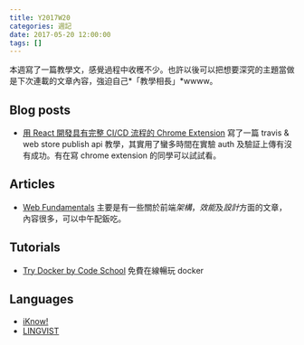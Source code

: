 ```yaml
---
title: Y2017W20
categories: 週記
date: 2017-05-20 12:00:00
tags: []
---
```


本週寫了一篇教學文，感覺過程中收穫不少。也許以後可以把想要深究的主題當做是下次連載的文章內容，強迫自己*「教學相長」*wwww。

## Blog posts
- [用 React 開發具有完整 CI/CD 流程的 Chrome Extension][react ci]
    寫了一篇 travis & web store publish api 教學，其實用了蠻多時間在實驗 auth 及驗証上傳有沒有成功。有在寫 chrome extension 的同學可以試試看。

[react ci]: https://kaddopur.github.io/blog/2017/05/21/chrome-extension-dev-with-react-and-full-ci-cd/

## Articles
- [Web Fundamentals]
    主要是有一些關於前端*架構*，*效能*及*設計*方面的文章，內容很多，可以中午配鈑吃。

[Web Fundamentals]: https://developers.google.com/web/fundamentals/

## Tutorials
- [Try Docker by Code School][docker]
    免費在線暢玩 docker

[docker]: https://www.codeschool.com/courses/try-docker

<!-- more -->

## Languages
- [iKnow!][iknow]
- [LINGVIST][lingvist]

[iknow]: http://iknow.jp
[lingvist]: https://lingvist.com/
